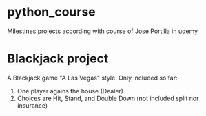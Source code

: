 # python_course
Milestines projects according with course of Jose Portilla in udemy

# Blackjack project
A Blackjack game "A Las Vegas" style. Only included so far:
 1. One player agains the house (Dealer)
 2. Choices are Hit, Stand, and Double Down (not included split nor insurance)
